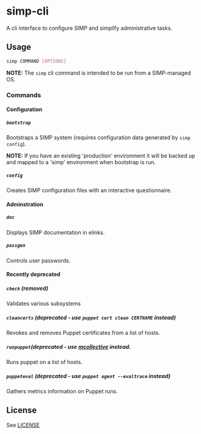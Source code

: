 # simp-cli

A cli interface to configure SIMP and simplify administrative tasks.

## Usage

```bash
simp COMMAND [OPTIONS]
```

**NOTE:** The `simp` cli command is intended to be run from a SIMP-managed OS.

### Commands
#### Configuration
##### `bootstrap`
Bootstraps a SIMP system (requires configuration data generated by `simp config`).

**NOTE:** If you have an existing 'production' environment it will be backed up and
mapped to a 'simp' environment when bootstrap is run.

##### `config`
Creates SIMP configuration files with an interactive questionnaire.


#### Adminstration
##### `doc`
Displays SIMP documentation in elinks.

##### `passgen`
Controls user passwords.

#### Recently deprecated
##### `check` _(removed)_
Validates various subsystems

##### `cleancerts` _(deprecated - use `puppet cert clean CERTNAME` instead)_
Revokes and removes Puppet certificates from a list of hosts.

##### `runpuppet`_(deprecated - use [mcollective](http://puppetlabs.com/mcollective) instead._
Runs puppet on a list of hosts.


##### `puppeteval` _(deprecated - use `puppet agent --evaltrace` instead)_
Gathers metrics information on Puppet runs.


## License
See [LICENSE](LICENSE)
